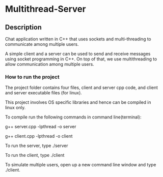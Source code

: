 # Multithread-Server

## Description
 Chat application written in C++ that uses sockets and multi-threading to communicate among multiple users.

   A simple client and a server can be used to send and receive messages using socket programming in C++. 
   On top of that, we use multithreading to allow communication among multiple users.
   
### How to run the project
The project folder contains four files, client and server cpp code, and client and server executable files (for linux).

This project involves OS specific libraries and hence can be compiled in linux only.

To compile run the following commands in command line(terminal):

g++ server.cpp -lpthread -o server

g++ client.cpp -lpthread -o client

To run the server, type ./server

To run the client, type ./client

To simulate multiple users, open up a new command line window and type ./client.
